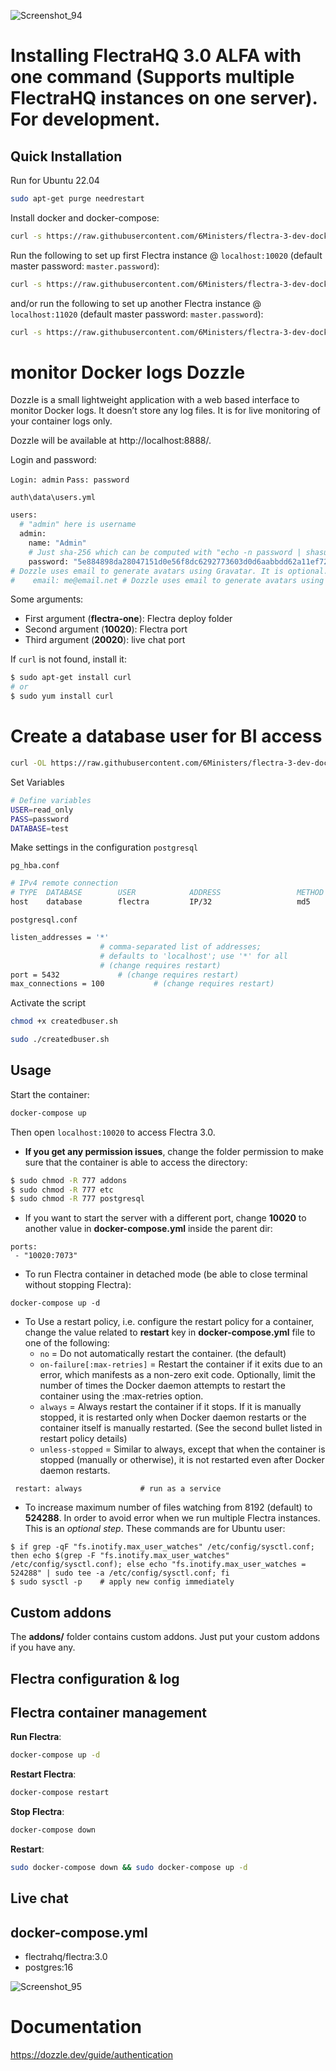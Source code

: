 
![Screenshot_94](https://github.com/6Ministers/flectra-3-dev-docker-compose/assets/11208423/d29a6c37-4ebc-4142-b3dc-f4dd6a43ddde)

# Installing FlectraHQ 3.0 ALFA with one command (Supports multiple FlectraHQ instances on one server). For development.

## Quick Installation

Run for Ubuntu 22.04

``` bash
sudo apt-get purge needrestart
```

Install docker and docker-compose:

``` bash
curl -s https://raw.githubusercontent.com/6Ministers/flectra-3-dev-docker-compose/master/setup.sh | sudo bash -s
```

Run the following to set up first Flectra instance @ `localhost:10020` (default master password: `master.password`):

``` bash
curl -s https://raw.githubusercontent.com/6Ministers/flectra-3-dev-docker-compose/master/run.sh | sudo bash -s flectra-one 10020 20020
```
and/or run the following to set up another Flectra instance @ `localhost:11020` (default master password: `master.password`):

``` bash
curl -s https://raw.githubusercontent.com/6Ministers/flectra-3-dev-docker-compose/master/run.sh | sudo bash -s flectra-two 11020 21020
```


# monitor Docker logs Dozzle

Dozzle is a small lightweight application with a web based interface to monitor Docker logs. It doesn’t store any log files. It is for live monitoring of your container logs only.


Dozzle will be available at http://localhost:8888/.

Login and password:

`Login: admin`
`Pass: password`

`auth\data\users.yml`

``` bash
users:
  # "admin" here is username
  admin:
    name: "Admin"
    # Just sha-256 which can be computed with "echo -n password | shasum -a 256"
    password: "5e884898da28047151d0e56f8dc6292773603d0d6aabbdd62a11ef721d1542d8"
# Dozzle uses email to generate avatars using Gravatar. It is optional.
#    email: me@email.net # Dozzle uses email to generate avatars using Gravatar. It is optional.
```

Some arguments:
* First argument (**flectra-one**): Flectra deploy folder
* Second argument (**10020**): Flectra port
* Third argument (**20020**): live chat port

If `curl` is not found, install it:

``` bash
$ sudo apt-get install curl
# or
$ sudo yum install curl
```

# Create a database user for BI access

``` bash
curl -OL https://raw.githubusercontent.com/6Ministers/flectra-3-dev-docker-compose/main/createdbuser.sh
```

Set Variables

``` bash
# Define variables
USER=read_only
PASS=password
DATABASE=test
```

Make settings in the configuration `postgresql`

`pg_hba.conf`
``` bash
# IPv4 remote connection
# TYPE  DATABASE        USER            ADDRESS                 METHOD
host    database        flectra         IP/32                   md5
```
`postgresql.conf`
``` bash
listen_addresses = '*'
					# comma-separated list of addresses;
					# defaults to 'localhost'; use '*' for all
					# (change requires restart)
port = 5432				# (change requires restart)
max_connections = 100			# (change requires restart)
```

Activate the script
``` bash
chmod +x createdbuser.sh
```

``` bash
sudo ./createdbuser.sh
```


## Usage

Start the container:
``` sh
docker-compose up
```
Then open `localhost:10020` to access Flectra 3.0.

- **If you get any permission issues**, change the folder permission to make sure that the container is able to access the directory:

``` sh
$ sudo chmod -R 777 addons
$ sudo chmod -R 777 etc
$ sudo chmod -R 777 postgresql
```

- If you want to start the server with a different port, change **10020** to another value in **docker-compose.yml** inside the parent dir:

```
ports:
 - "10020:7073"
```

- To run Flectra container in detached mode (be able to close terminal without stopping Flectra):

```
docker-compose up -d
```

- To Use a restart policy, i.e. configure the restart policy for a container, change the value related to **restart** key in **docker-compose.yml** file to one of the following:
   - `no` =	Do not automatically restart the container. (the default)
   - `on-failure[:max-retries]` =	Restart the container if it exits due to an error, which manifests as a non-zero exit code. Optionally, limit the number of times the Docker daemon attempts to restart the container using the :max-retries option.
  - `always` =	Always restart the container if it stops. If it is manually stopped, it is restarted only when Docker daemon restarts or the container itself is manually restarted. (See the second bullet listed in restart policy details)
  - `unless-stopped`	= Similar to always, except that when the container is stopped (manually or otherwise), it is not restarted even after Docker daemon restarts.
```
 restart: always             # run as a service
```

- To increase maximum number of files watching from 8192 (default) to **524288**. In order to avoid error when we run multiple Flectra instances. This is an *optional step*. These commands are for Ubuntu user:

```
$ if grep -qF "fs.inotify.max_user_watches" /etc/config/sysctl.conf; then echo $(grep -F "fs.inotify.max_user_watches" /etc/config/sysctl.conf); else echo "fs.inotify.max_user_watches = 524288" | sudo tee -a /etc/config/sysctl.conf; fi
$ sudo sysctl -p    # apply new config immediately
``` 

## Custom addons

The **addons/** folder contains custom addons. Just put your custom addons if you have any.

## Flectra configuration & log



  

## Flectra container management

**Run Flectra**:

``` bash
docker-compose up -d
```

**Restart Flectra**:

``` bash
docker-compose restart
```

**Stop Flectra**:

``` bash
docker-compose down
```

**Restart**:

``` bash
sudo docker-compose down && sudo docker-compose up -d
```

## Live chat



## docker-compose.yml

* flectrahq/flectra:3.0
* postgres:16

![Screenshot_95](https://github.com/6Ministers/flectra-3-dev-docker-compose/assets/11208423/046ac5e0-15b5-43fa-b273-0f695fb15ab3)


# Documentation

https://dozzle.dev/guide/authentication
